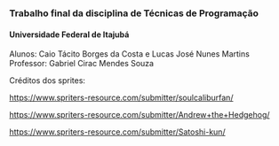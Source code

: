 ### Trabalho final da disciplina de Técnicas de Programação
#### Universidade Federal de Itajubá
Alunos: Caio Tácito Borges da Costa e Lucas José Nunes Martins
Professor: Gabriel Cirac Mendes Souza

Créditos dos sprites:

https://www.spriters-resource.com/submitter/soulcaliburfan/

https://www.spriters-resource.com/submitter/Andrew+the+Hedgehog/

https://www.spriters-resource.com/submitter/Satoshi-kun/
